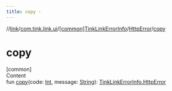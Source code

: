 ```yaml
---
title: copy -
---
```

//[link](../../../index.md)/[com.tink.link.ui](../../index.md)/[[common]TinkLinkErrorInfo](../index.md)/[HttpError](index.md)/[copy](copy.md)



# copy  
[common]  
Content  
fun [copy](copy.md)(code: [Int](https://kotlinlang.org/api/latest/jvm/stdlib/kotlin/-int/index.html), message: [String](https://kotlinlang.org/api/latest/jvm/stdlib/kotlin/-string/index.html)): [TinkLinkErrorInfo.HttpError](index.md)  



